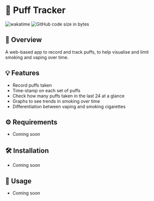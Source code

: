 # 💨 Puff Tracker

![wakatime](https://wakatime.com/badge/user/018d88ca-6686-4ddc-a648-a108b3febbc3/project/3f00f72d-e68b-4a9c-8b81-b44b797ce63e.svg) ![GitHub code size in bytes](https://img.shields.io/github/languages/code-size/garrywashere/puff-tracker)

## 👀 Overview

A web-based app to record and track puffs, to help visualise and limit smoking and vaping over time.

## 💡 Features

-   Record puffs taken
-   Time-stamp on each set of puffs
-   Check how many puffs taken in the last 24 at a glance
-   Graphs to see trends in smoking over time
-   Differentiation between vaping and smoking cigarettes

## ⚙️ Requirements

-   Coming soon

## 🛠️ Installation

-   Coming soon

## 🚀 Usage

-   Coming soon
